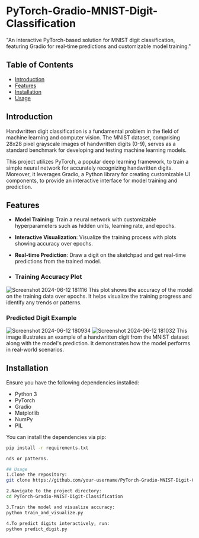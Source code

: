 # PyTorch-Gradio-MNIST-Digit-Classification
"An interactive PyTorch-based solution for MNIST digit classification, featuring Gradio for real-time predictions and customizable model training."

## Table of Contents

- [Introduction](#introduction)
- [Features](#features)
- [Installation](#installation)
- [Usage](#usage)


## Introduction

Handwritten digit classification is a fundamental problem in the field of machine learning and computer vision. The MNIST dataset, comprising 28x28 pixel grayscale images of handwritten digits (0-9), serves as a standard benchmark for developing and testing machine learning models.

This project utilizes PyTorch, a popular deep learning framework, to train a simple neural network for accurately recognizing handwritten digits. Moreover, it leverages Gradio, a Python library for creating customizable UI components, to provide an interactive interface for model training and prediction.

## Features

- **Model Training**: Train a neural network with customizable hyperparameters such as hidden units, learning rate, and epochs.
- **Interactive Visualization**: Visualize the training process with plots showing accuracy over epochs.
- **Real-time Prediction**: Draw a digit on the sketchpad and get real-time predictions from the trained model.

- ### Training Accuracy Plot
![Screenshot 2024-06-12 181116](https://github.com/Abhirajraushan/PyTorch-Gradio-MNIST-Digit-Classification/assets/84666932/358412b1-fa72-4e05-bcfe-a48fe4a6a474)
This plot shows the accuracy of the model on the training data over epochs. It helps visualize the training progress and identify any trends or patterns.

### Predicted Digit Example
![Screenshot 2024-06-12 180934](https://github.com/Abhirajraushan/PyTorch-Gradio-MNIST-Digit-Classification/assets/84666932/0d91049c-e483-49d2-9e11-d64e6b784762)
![Screenshot 2024-06-12 181032](https://github.com/Abhirajraushan/PyTorch-Gradio-MNIST-Digit-Classification/assets/84666932/24e8436a-92df-4779-bea0-dce6183e3bce)
This image illustrates an example of a handwritten digit from the MNIST dataset along with the model's prediction. It demonstrates how the model performs in real-world scenarios.


## Installation

Ensure you have the following dependencies installed:

- Python 3
- PyTorch
- Gradio
- Matplotlib
- NumPy
- PIL
  

You can install the dependencies via pip:

```bash
pip install -r requirements.txt

nds or patterns.

## Usage
1.Clone the repository:
git clone https://github.com/your-username/PyTorch-Gradio-MNIST-Digit-Classification.git

2.Navigate to the project directory:
cd PyTorch-Gradio-MNIST-Digit-Classification

3.Train the model and visualize accuracy:
python train_and_visualize.py

4.To predict digits interactively, run:
python predict_digit.py


